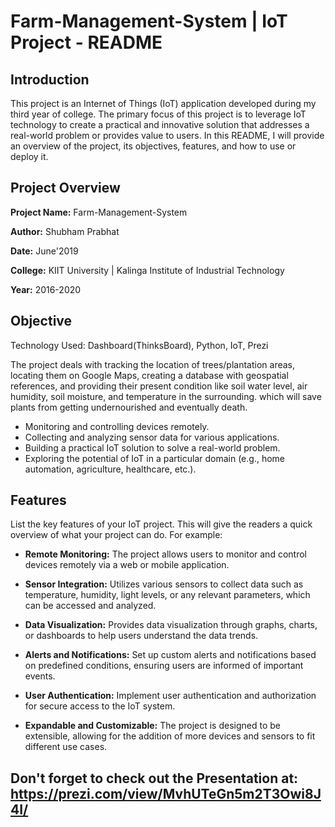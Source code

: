 # Farm-Management-System | IoT Project - README

## Introduction

This project is an Internet of Things (IoT) application developed during my third year of college. The primary focus of this project is to leverage IoT technology to create a practical and innovative solution that addresses a real-world problem or provides value to users. In this README, I will provide an overview of the project, its objectives, features, and how to use or deploy it.

## Project Overview

**Project Name:** Farm-Management-System

**Author:** Shubham Prabhat

**Date:** June'2019

**College:** KIIT University | Kalinga Institute of Industrial Technology

**Year:** 2016-2020

## Objective

Technology Used: Dashboard(ThinksBoard), Python, IoT, Prezi

The project deals with tracking the location of trees/plantation areas, locating them on Google Maps, creating a database with geospatial references, and providing their present condition like soil water level, air humidity, soil moisture, and temperature in the surrounding. which will save plants from getting undernourished and eventually death.

- Monitoring and controlling devices remotely.
- Collecting and analyzing sensor data for various applications.
- Building a practical IoT solution to solve a real-world problem.
- Exploring the potential of IoT in a particular domain (e.g., home automation, agriculture, healthcare, etc.).

## Features

List the key features of your IoT project. This will give the readers a quick overview of what your project can do. For example:

- **Remote Monitoring:** The project allows users to monitor and control devices remotely via a web or mobile application.

- **Sensor Integration:** Utilizes various sensors to collect data such as temperature, humidity, light levels, or any relevant parameters, which can be accessed and analyzed.

- **Data Visualization:** Provides data visualization through graphs, charts, or dashboards to help users understand the data trends.

- **Alerts and Notifications:** Set up custom alerts and notifications based on predefined conditions, ensuring users are informed of important events.

- **User Authentication:** Implement user authentication and authorization for secure access to the IoT system.

- **Expandable and Customizable:** The project is designed to be extensible, allowing for the addition of more devices and sensors to fit different use cases.


## Don't forget to check out the Presentation at: https://prezi.com/view/MvhUTeGn5m2T3Owi8J4I/
